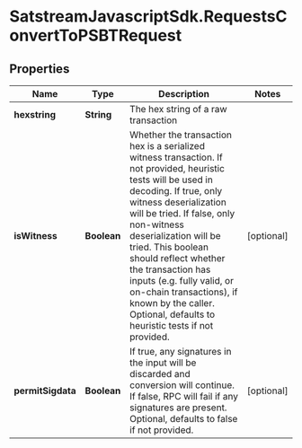 # SatstreamJavascriptSdk.RequestsConvertToPSBTRequest

## Properties
Name | Type | Description | Notes
------------ | ------------- | ------------- | -------------
**hexstring** | **String** | The hex string of a raw transaction | 
**isWitness** | **Boolean** | Whether the transaction hex is a serialized witness transaction. If not provided, heuristic tests will be used in decoding. If true, only witness deserialization will be tried. If false, only non-witness deserialization will be tried. This boolean should reflect whether the transaction has inputs (e.g. fully valid, or on-chain transactions), if known by the caller. Optional, defaults to heuristic tests if not provided. | [optional] 
**permitSigdata** | **Boolean** | If true, any signatures in the input will be discarded and conversion will continue. If false, RPC will fail if any signatures are present. Optional, defaults to false if not provided. | [optional] 
